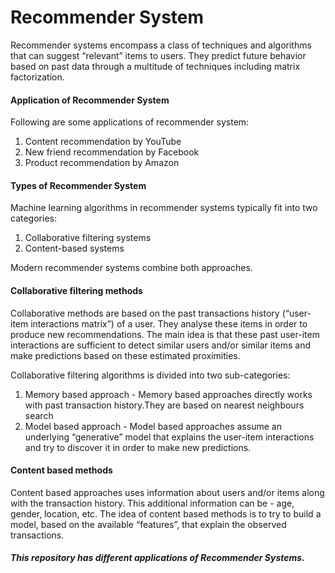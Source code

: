 # Recommender System

Recommender systems encompass a class of techniques and algorithms that can suggest “relevant” items to users. They predict future behavior based on past data through a multitude of techniques including matrix factorization.

#### Application of Recommender System
Following are some applications of recommender system:
1. Content recommendation by YouTube
2. New friend recommendation by Facebook 
3. Product recommendation by Amazon

#### Types of Recommender System
Machine learning algorithms in recommender systems typically fit into two categories: 
1. Collaborative filtering systems
2. Content-based systems 

Modern recommender systems combine both approaches.

#### Collaborative filtering methods
Collaborative methods are based on the past transactions history (“user-item interactions matrix”) of a user. They analyse these items in order to produce new recommendations.
The main idea is that these past user-item interactions are sufficient to detect similar users and/or similar items and make predictions based on these estimated proximities.

Collaborative filtering algorithms is divided into two sub-categories:
1. Memory based approach - Memory based approaches directly works with past transaction history.They are based on nearest neighbours search
2. Model based approach - Model based approaches assume an underlying “generative” model that explains the user-item interactions and try to discover it in order to make new predictions.

#### Content based methods
Content based approaches uses information about users and/or items along with the transaction history. This additional information can be - age, gender, location, etc.
The idea of content based methods is to try to build a model, based on the available “features”, that explain the observed transactions.




##### This repository has different applications of Recommender Systems.
